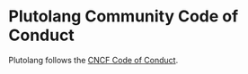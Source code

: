 # Plutolang Community Code of Conduct

Plutolang follows the [CNCF Code of Conduct](https://github.com/cncf/foundation/blob/main/code-of-conduct.md).